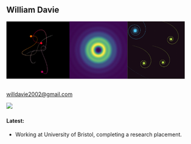 ## William Davie
<img src="https://github.com/DrDavie1/DrDavie1/blob/main/Images/3body.png" width="33%" height="33%"><img src="https://github.com/DrDavie1/DrDavie1/blob/main/Images/circ2.png" width="30%" height="30%"><img src="https://github.com/DrDavie1/DrDavie1/blob/main/Images/sprialex.png" width="30%" height="30%"> 
##
willdavie2002@gmail.com 

![](https://komarev.com/ghpvc/?username=DrDavie1&color=green)
#### Latest:
- Working at University of Bristol, completing a research placement.



